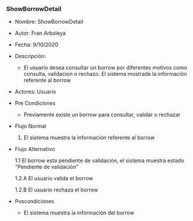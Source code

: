 ### ShowBorrowDetail

* Nombre: ShowBorrowDetail
* Autor: Fran Arboleya
* Fecha: 9/10/2020
* Descripción:
    * El usuario desea consultar un borrow por diferentes motivos como consulta, validacion o rechazo. El sistema mostrada la información referente al borrow
* Actores: Usuario
* Pre Condiciones
    * Previamente existe un borrow para consultar, validar o rechazar
* Flujo Normal
    1. El sistema muestra la información referente al borrow
* Flujo Alternativo

    1.1 El borrow esta pendiente de validación, el sistema muestra estado "Pendiente de validación"

    1.2.A El usuario valida el borrow
    
    1.2.B El usuario rechaza el borrow
* Poscondiciones
    * El sistema muestra la información del borrow